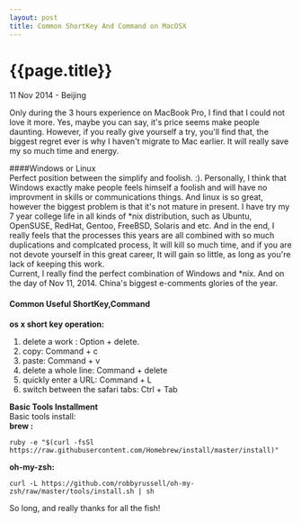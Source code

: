```yaml
--- 
layout: post 
title: Common ShortKey And Command on MacOSX
---
```

{{page.title}}
=============
<p class="meta">11 Nov 2014 - Beijing</p>

Only during the 3 hours experience on MacBook Pro, I find that I could not love it more. Yes, maybe you can say, it's price seems make people daunting. However, if you really give yourself a try, you'll find that, the biggest regret ever is why I haven't migrate to Mac earlier. It will really save my so much time and energy.   

####Windows or Linux   
Perfect position between the simplify and foolish. :). Personally, I think that Windows exactly make people feels himself a foolish and will have no improvment in skills or communications things. And linux is so great, however the biggest problem is that it's not mature in present. I have try my 7 year college life in all kinds of \*nix distribution, such as Ubuntu, OpenSUSE, RedHat, Gentoo, FreeBSD, Solaris and etc. And in the end, I really feels that the processes this years are all combined with so much duplications and complcated process, It will kill so much time, and if you are not devote yourself in this great career, It will gain so little, as long as you're lack of keeping this work.   
Current, I really find the perfect combination of Windows and \*nix. And on the day of Nov 11, 2014. China's biggest e-comments glories of the year.   
#### Common Useful ShortKey,Command    
**os x short key operation:**      
1. delete a work : Option \+ delete.   
2. copy: Command \+ c    
3. paste: Command \+ v    
4. delete a whole line:  Command \+ delete   
5. quickly enter a URL: Command \+ L     
6. switch between the safari tabs: Ctrl \+ Tab    

**Basic Tools Installment**  
Basic tools install:    
**brew :**   

	ruby -e "$(curl -fsSl https://raw.githubusercontent.com/Homebrew/install/master/install)"    
	
**oh\-my\-zsh:**    
	
	curl -L https://github.com/robbyrussell/oh-my-zsh/raw/master/tools/install.sh | sh   
	
So long, and really thanks for all the fish!
